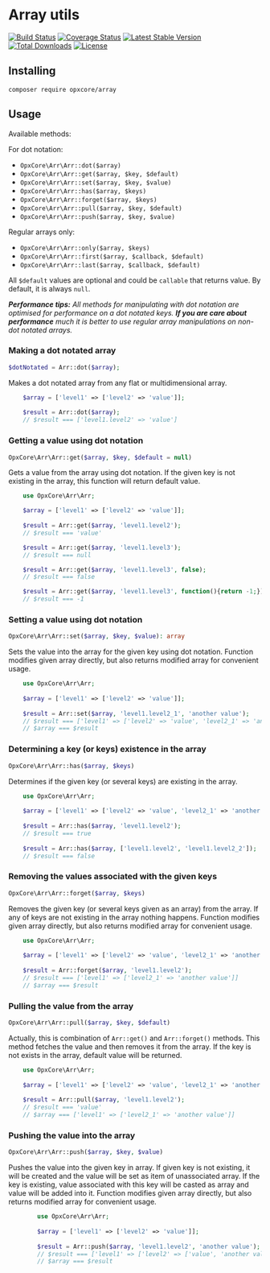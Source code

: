 # Array utils

[![Build Status](https://travis-ci.com/opxcore/array.svg?branch=master)](https://travis-ci.com/opxcore/array)
[![Coverage Status](https://coveralls.io/repos/github/opxcore/array/badge.svg?branch=master)](https://coveralls.io/github/opxcore/array?branch=master)
[![Latest Stable Version](https://poser.pugx.org/opxcore/array/v/stable)](https://packagist.org/packages/opxcore/array)
[![Total Downloads](https://poser.pugx.org/opxcore/array/downloads)](https://packagist.org/packages/opxcore/array)
[![License](https://poser.pugx.org/opxcore/array/license)](https://packagist.org/packages/opxcore/array)

## Installing
```
composer require opxcore/array
```
## Usage
Available methods:

For dot notation:
* `OpxCore\Arr\Arr::dot($array)`
* `OpxCore\Arr\Arr::get($array, $key, $default)`
* `OpxCore\Arr\Arr::set($array, $key, $value)`
* `OpxCore\Arr\Arr::has($array, $keys)`
* `OpxCore\Arr\Arr::forget($array, $keys)`
* `OpxCore\Arr\Arr::pull($array, $key, $default)`
* `OpxCore\Arr\Arr::push($array, $key, $value)`

Regular arrays only:
* `OpxCore\Arr\Arr::only($array, $keys)`
* `OpxCore\Arr\Arr::first($array, $callback, $default)`
* `OpxCore\Arr\Arr::last($array, $callback, $default)`

All `$default` values are optional and could be `callable` that returns value. By default, it is always `null`.

_**Performance tips:** All methods for manipulating with dot notation are optimised for performance on a dot notated
keys. **If you are care about performance** much it is better to use regular array manipulations on non-dot notated arrays._

### Making a dot notated array
```php 
$dotNotated = Arr::dot($array);
```
Makes a dot notated array from any flat or multidimensional array.

```php
    $array = ['level1' => ['level2' => 'value']];
    
    $result = Arr::dot($array);
    // $result === ['level1.level2' => 'value']
```

### Getting a value using dot notation
```php
OpxCore\Arr\Arr::get($array, $key, $default = null)
```
Gets a value from the array using dot notation. If the given key is not existing 
in the array, this function will return default value.


```php
    use OpxCore\Arr\Arr;

    $array = ['level1' => ['level2' => 'value']];
    
    $result = Arr::get($array, 'level1.level2');
    // $result === 'value'

    $result = Arr::get($array, 'level1.level3');
    // $result === null

    $result = Arr::get($array, 'level1.level3', false);
    // $result === false

    $result = Arr::get($array, 'level1.level3', function(){return -1;});
    // $result === -1
```

### Setting a value using dot notation
```php
OpxCore\Arr\Arr::set($array, $key, $value): array
```
Sets the value into the array for the given key using dot notation. Function 
modifies given array directly, but also returns modified array for convenient usage.     

```php
    use OpxCore\Arr\Arr;
    
    $array = ['level1' => ['level2' => 'value']];
    
    $result = Arr::set($array, 'level1.level2_1', 'another value');
    // $result === ['level1' => ['level2' => 'value', 'level2_1' => 'another value']]
    // $array === $result
```

### Determining a key (or keys) existence in the array
```php
OpxCore\Arr\Arr::has($array, $keys)
```
Determines if the given key (or several keys) are existing in the array.
```php
    use OpxCore\Arr\Arr;
    
    $array = ['level1' => ['level2' => 'value', 'level2_1' => 'another value']];
    
    $result = Arr::has($array, 'level1.level2');
    // $result === true
    
    $result = Arr::has($array, ['level1.level2', 'level1.level2_2']);
    // $result === false
```
 
### Removing the values associated with the given keys
```php
OpxCore\Arr\Arr::forget($array, $keys)
```
Removes the given key (or several keys given as an array) from the array. If any of 
keys are not existing in the array nothing happens. Function modifies given array 
directly, but also returns modified array for convenient usage.
```php
    use OpxCore\Arr\Arr;
    
    $array = ['level1' => ['level2' => 'value', 'level2_1' => 'another value']];
    
    $result = Arr::forget($array, 'level1.level2');
    // $result === ['level1' => ['level2_1' => 'another value']]
    // $array === $result
``` 

### Pulling the value from the array
```php
OpxCore\Arr\Arr::pull($array, $key, $default)
```
Actually, this is combination of `Arr::get()` and `Arr::forget()` methods. This method
fetches the value and then removes it from the array. If the key is not exists in the 
array, default value will be returned.
```php
    use OpxCore\Arr\Arr;
    
    $array = ['level1' => ['level2' => 'value', 'level2_1' => 'another value']];
    
    $result = Arr::pull($array, 'level1.level2');
    // $result === 'value' 
    // $array === ['level1' => ['level2_1' => 'another value']]
```   

### Pushing the value into the array
```php
OpxCore\Arr\Arr::push($array, $key, $value)
```
Pushes the value into the given key in array. If given key is not existing, it will be 
created and the value will be set as item of unassociated array. If the key is existing,
value associated with this key will be casted as array and value will be added into it.
Function modifies given array  directly, but also returns modified array for convenient 
usage.
```php
        use OpxCore\Arr\Arr;
        
        $array = ['level1' => ['level2' => 'value']];
        
        $result = Arr::push($array, 'level1.level2', 'another value');
        // $result === ['level1' => ['level2' => ['value', 'another value']]] 
        // $array === $result
```